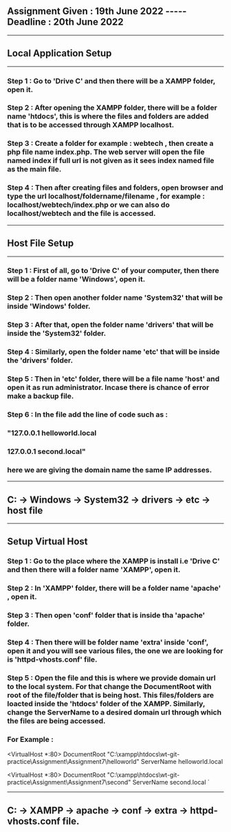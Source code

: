 ## Assignment Given : 19th June 2022 ----- Deadline : 20th June 2022

***

## Local Application Setup 
---
### Step 1 : Go to 'Drive C' and then there will be a XAMPP folder, open it.
### Step 2 : After opening the XAMPP folder, there will be a folder name 'htdocs', this is where the files and folders are added that is to be accessed through XAMPP localhost.
### Step 3 : Create a folder for example : webtech , then create a php file name index.php. The web server will open the file named index if full url is not given as it sees index named file as the main file.
### Step 4 : Then after creating files and folders, open browser and type the url localhost/foldername/filename , for example : localhost/webtech/index.php or we can also do localhost/webtech and the file is accessed. 

---

## Host File Setup
---
### Step 1 : First of all, go to 'Drive C' of your computer, then there will be a folder name 'Windows', open it.
### Step 2 : Then open another folder name 'System32' that will be inside 'Windows' folder.
### Step 3 : After that, open the folder name 'drivers' that will be inside the 'System32' folder.
### Step 4 : Similarly, open the folder name 'etc' that will be inside the 'drivers' folder.
### Step 5 : Then in 'etc' folder, there will be a file name 'host' and open it as run administrator. Incase there is chance of error make a backup file.
### Step 6 : In the file add the line of code such as :
### "127.0.0.1   helloworld.local
###  127.0.0.1   second.local"
### here we are giving the domain name the same IP addresses.
---
## C: -> Windows -> System32 -> drivers -> etc -> host file

---

## Setup Virtual Host
### Step 1 : Go to the place where the XAMPP is install i.e 'Drive C' and then there will a folder name 'XAMPP', open it.
### Step 2 : In 'XAMPP' folder, there will be a folder name 'apache' , open it.
### Step 3 : Then open 'conf' folder that is inside tha 'apache' folder.
### Step 4 : Then there will be folder name 'extra' inside 'conf', open it and you will see various files, the one we are looking for is 'httpd-vhosts.conf' file.
### Step 5 : Open the file and this is where we provide domain url to the local system. For that change the DocumentRoot with root of the file/folder that is being host. This files/folders are loacted inside the 'htdocs' folder of the XAMPP. Similarly, change the ServerName to a desired domain url through which the files are being accessed.
### For Example :

 <VirtualHost *:80>
    DocumentRoot "C:\xampp\htdocs\wt-git-practice\Assignment\Assignment7\helloworld"
    ServerName helloworld.local
</VirtualHost>

<VirtualHost *:80>
    DocumentRoot "C:\xampp\htdocs\wt-git-practice\Assignment\Assignment7\second"
    ServerName second.local
</VirtualHost>`

--- 

## C: -> XAMPP -> apache -> conf -> extra -> httpd-vhosts.conf file.
